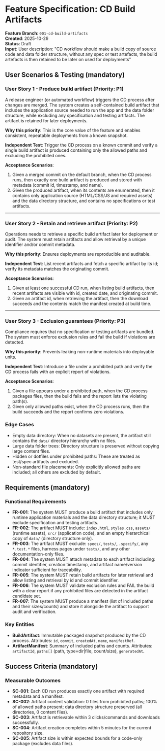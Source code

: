 # Feature Specification: CD Build Artifacts

**Feature Branch**: `001-cd-build-artifacts`  
**Created**: 2025-10-29  
**Status**: Draft  
**Input**: User description: "CD workflow should make a build copy of source code and data folder structure, without any spec or test artefacts, the build artefacts is then retained to be later on used for deployments"

## User Scenarios & Testing (mandatory)

### User Story 1 - Produce build artifact (Priority: P1)

A release engineer (or automated workflow) triggers the CD process after changes are merged. The
system creates a self-contained build artifact that includes the application source needed to run
the app and the data folder structure, while excluding any specification and testing artifacts. The
artifact is retained for later deployments.

**Why this priority**: This is the core value of the feature and enables consistent, repeatable
deployments from a known snapshot.

**Independent Test**: Trigger the CD process on a known commit and verify a single build artifact is
produced containing only the allowed paths and excluding the prohibited ones.

**Acceptance Scenarios**:

1. Given a merged commit on the default branch, when the CD process runs, then exactly one build
   artifact is produced and stored with metadata (commit id, timestamp, and name).
2. Given the produced artifact, when its contents are enumerated, then it contains only application
   source (HTML/CSS/JS and required assets) and the data directory structure, and contains no
   specifications or test artifacts.

---

### User Story 2 - Retain and retrieve artifact (Priority: P2)

Operations needs to retrieve a specific build artifact later for deployment or audit. The system must
retain artifacts and allow retrieval by a unique identifier and/or commit metadata.

**Why this priority**: Ensures deployments are reproducible and auditable.

**Independent Test**: List recent artifacts and fetch a specific artifact by its id; verify its
metadata matches the originating commit.

**Acceptance Scenarios**:

1. Given at least one successful CD run, when listing build artifacts, then recent artifacts are
   visible with id, created date, and originating commit.
2. Given an artifact id, when retrieving the artifact, then the download succeeds and the contents
   match the manifest created at build time.

---

### User Story 3 - Exclusion guarantees (Priority: P3)

Compliance requires that no specification or testing artifacts are bundled. The system must enforce
exclusion rules and fail the build if violations are detected.

**Why this priority**: Prevents leaking non-runtime materials into deployable units.

**Independent Test**: Introduce a file under a prohibited path and verify the CD process fails with
an explicit report of violations.

**Acceptance Scenarios**:

1. Given a file appears under a prohibited path, when the CD process packages files, then the build
   fails and the report lists the violating path(s).
2. Given only allowed paths exist, when the CD process runs, then the build succeeds and the report
   confirms zero violations.

### Edge Cases

- Empty data directory: When no datasets are present, the artifact still contains the `data/`
  directory hierarchy with no files.
- Large data folder trees: Directory structure is preserved without copying large content files.
- Hidden or dotfiles under prohibited paths: These are treated as test/spec artifacts and excluded.
- Non-standard file placements: Only explicitly allowed paths are included; all others are excluded
  by default.

## Requirements (mandatory)

### Functional Requirements

- **FR-001**: The system MUST produce a build artifact that includes only runtime application
  materials and the data directory structure; it MUST exclude specification and testing artifacts.
- **FR-002**: The artifact MUST include: `index.html`, `styles.css`, `assets/` (runtime assets),
  `src/` (application code), and an empty hierarchical copy of `data/` (directory structure only).
- **FR-003**: The artifact MUST exclude: `specs/`, `tests/`, `.specify/`, any `*.test.*` files,
  harness pages under `tests/`, and any other documentation-only files.
- **FR-004**: The system MUST attach metadata to each artifact including: commit identifier,
  creation timestamp, and artifact name/version indicator sufficient for traceability.
- **FR-005**: The system MUST retain build artifacts for later retrieval and allow listing and
  retrieval by id and commit identifier.
- **FR-006**: The system MUST validate exclusion rules and FAIL the build with a clear report if any
  prohibited files are detected in the artifact candidate set.
- **FR-007**: The system MUST produce a manifest (list of included paths and their sizes/counts) and
  store it alongside the artifact to support audit and verification.

### Key Entities

- **BuildArtifact**: Immutable packaged snapshot produced by the CD process. Attributes: `id`,
  `commit`, `createdAt`, `name`, `manifestRef`.
- **ArtifactManifest**: Summary of included paths and counts. Attributes: `artifactId`, `paths[]`
  (path, type=dir|file, count/size), `generatedAt`.

## Success Criteria (mandatory)

### Measurable Outcomes

- **SC-001**: Each CD run produces exactly one artifact with required metadata and a manifest.
- **SC-002**: Artifact content validation: 0 files from prohibited paths; 100% of allowed paths
  present; data directory structure preserved (all directories, 0 content files).
- **SC-003**: Artifact is retrievable within 3 clicks/commands and downloads successfully.
- **SC-004**: Artifact creation completes within 5 minutes for the current repository size.
- **SC-005**: Artifact size is within expected bounds for a code-only package (excludes data files).
